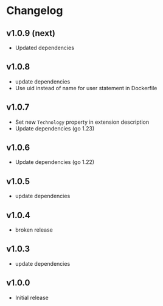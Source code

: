 # Changelog

## v1.0.9 (next)

- Updated dependencies

## v1.0.8

- update dependencies
- Use uid instead of name for user statement in Dockerfile

## v1.0.7

- Set new `Technology` property in extension description
- Update dependencies (go 1.23)

## v1.0.6

- Update dependencies (go 1.22)

## v1.0.5

 - update dependencies

## v1.0.4

 - broken release

## v1.0.3

 - update dependencies

## v1.0.0

 - Initial release